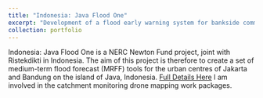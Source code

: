 ```yaml
---
title: "Indonesia: Java Flood One"
excerpt: "Development of a flood early warning system for bankside communities in Java, Indonesia.<br/>"
collection: portfolio
---
```


Indonesia: Java Flood One is a NERC Newton Fund project, joint with Ristekdikti in Indonesia. The aim of this project is therefore to create a set of medium-term flood forecast (MRFF) tools for the urban centres of Jakarta and Bandung on the island of Java, Indonesia. 
[Full Details Here]( https://gtr.ukri.org/projects?ref=NE%2FS00310X%2F1)
I am involved in the catchment monitoring drone mapping work packages. 
